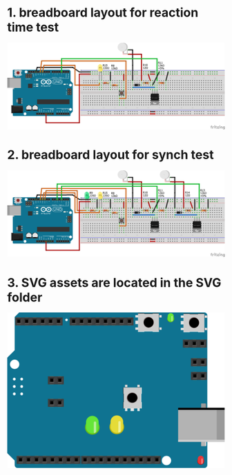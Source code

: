 # 1. breadboard layout for reaction time test
![RTII-ReactionTimeExercise-Layout](https://github.com/med-material/ArduinoBreadBoardSchematicsForRTII/blob/master/RTII-ReactionTimeExercise.png)

# 2. breadboard layout for synch test
![RTII-SynchExercise-Layout](https://github.com/med-material/ArduinoBreadBoardSchematicsForRTII/blob/master/RTII-SynchExercise.png
)

# 3. SVG assets are located in the SVG folder
![SVG example](https://github.com/med-material/ArduinoBreadBoardSchematicsForRTII/blob/master/svg-assets/component-addonboard.svg)

